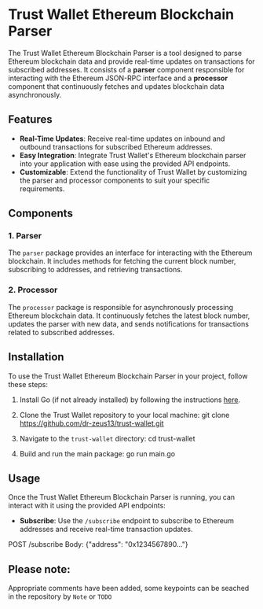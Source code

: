 # Trust Wallet Ethereum Blockchain Parser

The Trust Wallet Ethereum Blockchain Parser is a tool designed to parse Ethereum blockchain data and provide real-time updates on transactions for subscribed addresses. 
It consists of a **parser** component responsible for interacting with the Ethereum JSON-RPC interface and a **processor** component that continuously fetches and updates blockchain data asynchronously.


## Features

- **Real-Time Updates**: Receive real-time updates on inbound and outbound transactions for subscribed Ethereum addresses.
- **Easy Integration**: Integrate Trust Wallet's Ethereum blockchain parser into your application with ease using the provided API endpoints.
- **Customizable**: Extend the functionality of Trust Wallet by customizing the parser and processor components to suit your specific requirements.


## Components

### 1. Parser

The `parser` package provides an interface for interacting with the Ethereum blockchain. It includes methods for fetching the current block number, subscribing to addresses, and retrieving transactions.

### 2. Processor

The `processor` package is responsible for asynchronously processing Ethereum blockchain data. It continuously fetches the latest block number, updates the parser with new data, and sends notifications for transactions related to subscribed addresses.


## Installation

To use the Trust Wallet Ethereum Blockchain Parser in your project, follow these steps:

1. Install Go (if not already installed) by following the instructions [here](https://golang.org/doc/install).

2. Clone the Trust Wallet repository to your local machine: git clone https://github.com/dr-zeus13/trust-wallet.git

3. Navigate to the `trust-wallet` directory: cd trust-wallet

4. Build and run the main package: go run main.go


## Usage

Once the Trust Wallet Ethereum Blockchain Parser is running, you can interact with it using the provided API endpoints:

- **Subscribe**: Use the `/subscribe` endpoint to subscribe to Ethereum addresses and receive real-time transaction updates.

POST /subscribe
Body: {"address": "0x1234567890..."}


## Please note:

Appropriate comments have been added, some keypoints can be seached in the repository by `Note` or `TODO`
